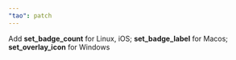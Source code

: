 ```yaml
---
"tao": patch
---
```


Add **set_badge_count** for Linux, iOS; **set_badge_label** for Macos; **set_overlay_icon** for Windows
